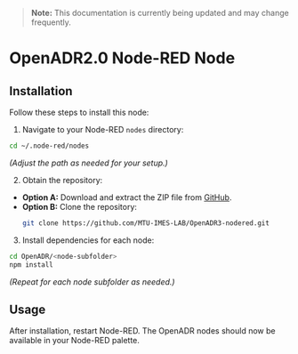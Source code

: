 > **Note:** This documentation is currently being updated and may change frequently.

# OpenADR2.0 Node-RED Node

## Installation

Follow these steps to install this node:

1. Navigate to your Node-RED `nodes` directory:
  ```sh
  cd ~/.node-red/nodes
  ```
  *(Adjust the path as needed for your setup.)*

2. Obtain the repository:
  - **Option A:** Download and extract the ZIP file from [GitHub](https://github.com/MTU-IMES-LAB/OpenADR3-nodered).
  - **Option B:** Clone the repository:
    ```sh
    git clone https://github.com/MTU-IMES-LAB/OpenADR3-nodered.git
    ```

3. Install dependencies for each node:
  ```sh
  cd OpenADR/<node-subfolder>
  npm install
  ```
  *(Repeat for each node subfolder as needed.)*

## Usage

After installation, restart Node-RED. The OpenADR nodes should now be available in your Node-RED palette.
